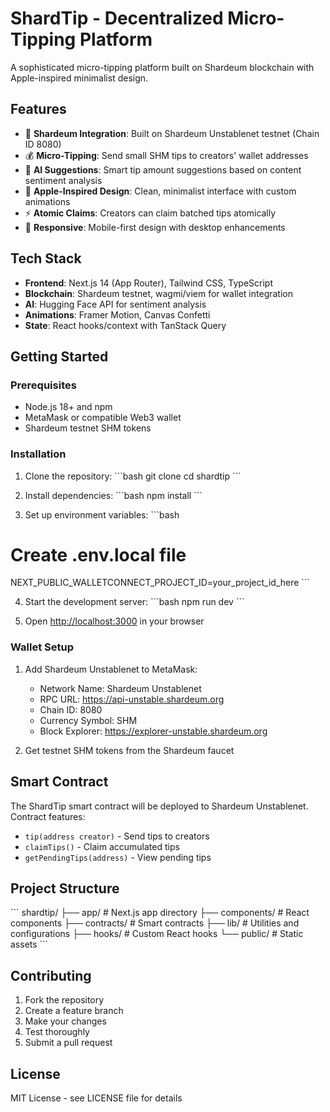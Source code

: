 # ShardTip - Decentralized Micro-Tipping Platform

A sophisticated micro-tipping platform built on Shardeum blockchain with Apple-inspired minimalist design.

## Features

- 🔗 **Shardeum Integration**: Built on Shardeum Unstablenet testnet (Chain ID 8080)
- 💰 **Micro-Tipping**: Send small SHM tips to creators' wallet addresses
- 🤖 **AI Suggestions**: Smart tip amount suggestions based on content sentiment analysis
- 🎨 **Apple-Inspired Design**: Clean, minimalist interface with custom animations
- ⚡ **Atomic Claims**: Creators can claim batched tips atomically
- 📱 **Responsive**: Mobile-first design with desktop enhancements

## Tech Stack

- **Frontend**: Next.js 14 (App Router), Tailwind CSS, TypeScript
- **Blockchain**: Shardeum testnet, wagmi/viem for wallet integration
- **AI**: Hugging Face API for sentiment analysis
- **Animations**: Framer Motion, Canvas Confetti
- **State**: React hooks/context with TanStack Query

## Getting Started

### Prerequisites

- Node.js 18+ and npm
- MetaMask or compatible Web3 wallet
- Shardeum testnet SHM tokens

### Installation

1. Clone the repository:
\`\`\`bash
git clone <repository-url>
cd shardtip
\`\`\`

2. Install dependencies:
\`\`\`bash
npm install
\`\`\`

3. Set up environment variables:
\`\`\`bash
# Create .env.local file
NEXT_PUBLIC_WALLETCONNECT_PROJECT_ID=your_project_id_here
\`\`\`

4. Start the development server:
\`\`\`bash
npm run dev
\`\`\`

5. Open [http://localhost:3000](http://localhost:3000) in your browser

### Wallet Setup

1. Add Shardeum Unstablenet to MetaMask:
   - Network Name: Shardeum Unstablenet
   - RPC URL: https://api-unstable.shardeum.org
   - Chain ID: 8080
   - Currency Symbol: SHM
   - Block Explorer: https://explorer-unstable.shardeum.org

2. Get testnet SHM tokens from the Shardeum faucet

## Smart Contract

The ShardTip smart contract will be deployed to Shardeum Unstablenet. Contract features:
- `tip(address creator)` - Send tips to creators
- `claimTips()` - Claim accumulated tips
- `getPendingTips(address)` - View pending tips

## Project Structure

\`\`\`
shardtip/
├── app/                    # Next.js app directory
├── components/             # React components
├── contracts/              # Smart contracts
├── lib/                    # Utilities and configurations
├── hooks/                  # Custom React hooks
└── public/                 # Static assets
\`\`\`

## Contributing

1. Fork the repository
2. Create a feature branch
3. Make your changes
4. Test thoroughly
5. Submit a pull request

## License

MIT License - see LICENSE file for details
